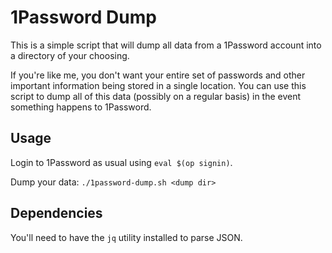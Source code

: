 # 1Password Dump

This is a simple script that will dump all data from a 1Password account into a directory of your choosing.

If you're like me, you don't want your entire set of passwords and other important information being stored in a single location. You can use this script to dump all of this data (possibly on a regular basis) in the event something happens to 1Password.

## Usage

Login to 1Password as usual using `eval $(op signin)`.

Dump your data: `./1password-dump.sh <dump dir>`

## Dependencies

You'll need to have the `jq` utility installed to parse JSON.
